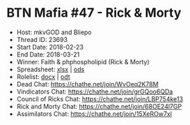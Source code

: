 # BTN Mafia #47 - Rick & Morty

* Host: mkvGOD and Bliepo
* Thread ID: 23693
* Start Date: 2018-02-23
* End Date: 2018-03-21
* Winner: Faith & phphospholipid (Rick & Morty)
* Spreadsheet: [xlsx](../../../../raw/main/btn/47/spreadsheet.xlsx) | [ods](../../../../raw/main/btn/47/spreadsheet.ods)
* Rolelist: [docx](../../../../raw/main/btn/47/rolelist.docx) | [odt](../../../../raw/main/btn/47/rolelist.odt)
* Dead Chat: https://chathe.net/join/WvOeq2K78M         
* Vindicators Chat: https://chathe.net/join/grGQoo6QDa
* Council of Ricks Chat: https://chathe.net/join/LBP754ke13
* Rick and Morty Chat: https://chathe.net/join/68OE24l7GP
* Assimilators Chat: https://chathe.net/join/15XeROw7xl